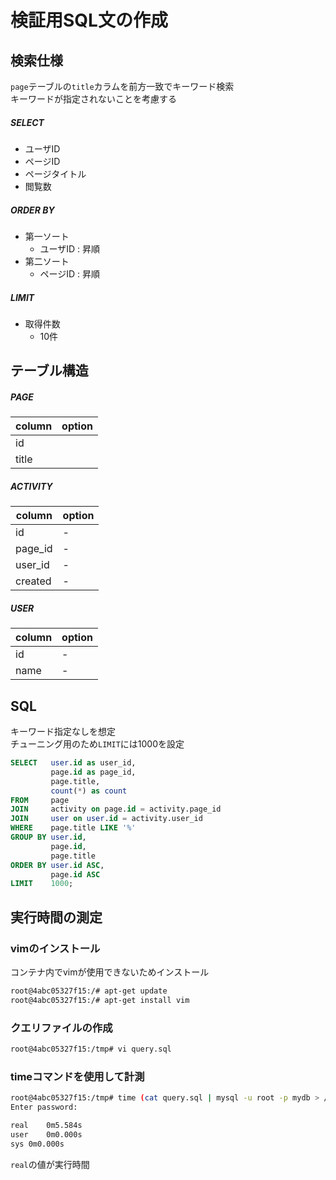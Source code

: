 # 検証用SQL文の作成

## 検索仕様

`page`テーブルの`title`カラムを前方一致でキーワード検索   
キーワードが指定されないことを考慮する

##### SELECT

+ ユーザID
+ ページID
+ ページタイトル
+ 閲覧数

##### ORDER BY

+ 第一ソート
    + ユーザID : 昇順
+ 第二ソート
    + ページID : 昇順

##### LIMIT

+ 取得件数
    + 10件

## テーブル構造

##### PAGE

| column | option |
| - | - |
| id | |
| title | |

##### ACTIVITY

| column | option |
| - | - |
| id | - |
| page_id | - |
| user_id | - |
| created | - |

##### USER

| column | option |
| - | - |
| id | - |
| name | - |

## SQL

キーワード指定なしを想定  
チューニング用のため`LIMIT`には1000を設定

```sql
SELECT   user.id as user_id,
         page.id as page_id,
         page.title,
         count(*) as count
FROM     page
JOIN     activity on page.id = activity.page_id
JOIN     user on user.id = activity.user_id
WHERE    page.title LIKE '%'
GROUP BY user.id,
         page.id,
         page.title
ORDER BY user.id ASC,
         page.id ASC
LIMIT    1000;
```

## 実行時間の測定

### vimのインストール

コンテナ内でvimが使用できないためインストール

```bash
root@4abc05327f15:/# apt-get update
root@4abc05327f15:/# apt-get install vim
```

### クエリファイルの作成

```bash
root@4abc05327f15:/tmp# vi query.sql
```

### timeコマンドを使用して計測

```bash
root@4abc05327f15:/tmp# time (cat query.sql | mysql -u root -p mydb > /dev/null)
Enter password: 

real	0m5.584s
user	0m0.000s
sys	0m0.000s
```

`real`の値が実行時間